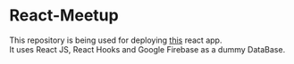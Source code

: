 # React-Meetup

This repository is being used for deploying [this](https://imjohnzakkam.github.io/React-Meetup) react app.  
It uses React JS, React Hooks and Google Firebase as a dummy DataBase.
